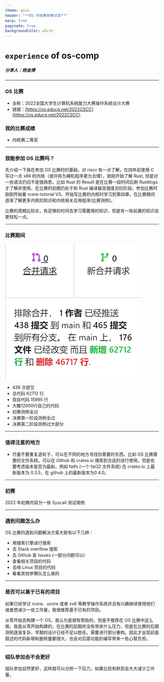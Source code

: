 ```yaml
---
theme: gaia
header: "**OS 内核赛参赛分享**"
marp: true
paginate: true
backgroundColor: white
---
```


<style>
section.split {
    overflow: visible;
    display: grid;
    grid-template-columns: 500px 500px;
    grid-template-rows: 100px auto;
    grid-template-areas: 
        "slideheading slideheading slideheading"
        "leftpanel centerpanel rightpanel";
}
/* debug */
section.split h3, 
section.split .ldiv, 
section.split .rdiv { border: 1.5pt dashed dimgray; }
section.split h3 {
    grid-area: slideheading;
    font-size: 50px;
}
section.split .ldiv { grid-area: leftpanel; }
section.split .cdiv { grid-area: centerpanel; }
section.split .rdiv { grid-area: rightpanel; }
</style>

<!-- _class: lead -->
# `experience` of os-comp
##### 分享人：杨金博

---
### OS 比赛

- 全称：2022全国大学生计算机系统能力大赛操作系统设计大赛
- 链接：[https://os.educg.net/2022CSCC](https://os.educg.net/2022CSCC)

### 我的比赛成绩

- 内核赛二等奖

---

### 我能参加 OS 比赛吗？

先介绍一下我在参加 OS 比赛时的基础，对 riscv 有一点了解，在四年前使用 C 写过一点 x86 的内核（或许称为裸机程序更为合理），刚刚开始了解 Rust, 但是对一些语法仍旧不是很熟悉，比如 Rust 的 Result 是在比赛一段时间后刷 Rustlings 才了解并使用，在比赛的初期仍处于和 Rust 编译器高强度对抗阶段。参加比赛时刚刚开始看 rcore-tutorial V3，开始写比赛的内核时学习到第四章。在比赛期间逐渐了解更多内核的知识和内核相关应用程序(比赛测例)。

比赛的周期比较长，有足够的时间去学习需要用的知识，但是有一些前置的知识会更轻松一点。

---

### 比赛期间


![bg right auto](comp/code.png)

- 438 次提交
- 总代码 62712 行
- 现存代码 15995 行
- 大概12000行自己的代码
- 初赛测例全过
- 决赛第一阶段测例全过
- 决赛第二阶段测例过大部分

---

### 值得注意的地方

- 尽量不要重复造轮子，可以在不同的地方寻找你需要的东西。比如 OS 比赛需要的文件系统。可以在 Github 和 crates.io 搜索到合适的进行使用。但是也要考虑版本是否为最新。例如 fatfs (一个 fat32 文件系统) 在 crates.io 上最新版本为 0.3.5，在 github 上的最新版本为0.4.0。

---

### 初赛

2022 年初赛内容为一些 Syscall 测试用例

---

### 遇到问题怎么办

OS 比赛的遇到问题解决方案大致有以下几种：

- 用搜索引擎进行搜索
- 去 Stack overflow 搜索
- 去 Github 查 Issues (一部分问题可以)
- 查看相关项目的代码
- 去啃 Linux 项目的代码
- 看看其他参赛队怎么做的

---

### 是否可以基于已有的项目

如果已经学过 rcore、ucore 或者 xv6 等教学操作系统并且有兴趣继续使用他们或者想减少一些工作量，我很推荐基于已有的项目。

从零开始去构建一个 OS，我认为是很有帮助的，但是不推荐在 OS 比赛中这么做。我是从零开始构建的，在比赛的前期并没有带来什么压力，但是在比赛的后期测例逐渐复杂，早期的设计已经不足以胜任，需要进行部分重构。因此才出现前面叙述的代码新增和删除量都很大，也会对后面功能的编写带来一些心智负担。

---

### 组队参加会不会更好
组队参加自然更好，这样就可以分担一下压力，如果比较有默契会大大减少工作量。